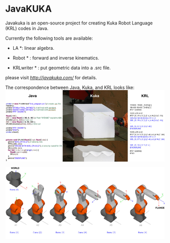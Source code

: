 # JavaKUKA
Javakuka is an open-source project for creating Kuka Robot Language (KRL) codes in Java. 

Currently the following tools are available:

* LA *: linear algebra.

* Robot * : forward and inverse kinematics.

* KRLwriter * : put geometric data into a .src file.

please visit *http://javakuka.com/* for  details.


The correspondence between Java, Kuka, and KRL looks like:
![alt text](first4.jpg "Description goes here")


![alt text](displayKuka2.jpg "Description goes here")
